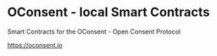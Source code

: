 # OConsent - local Smart Contracts

Smart Contracts for the OConsent - Open Consent Protocol

https://oconsent.io
